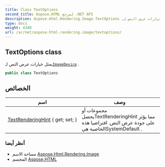 ```yaml
---
title: Class TextOptions
second_title: Aspose.HTML لمرجع .NET API
description: Aspose.Html.Rendering.Image.TextOptions فصل. يمثل خيارات عرض النص لـImageDevice .
type: docs
weight: 4340
url: /ar/net/aspose.html.rendering.image/textoptions/
---
```

## TextOptions class

يمثل خيارات عرض النص لـ[`ImageDevice`](../imagedevice/) .

```csharp
public class TextOptions
```

## الخصائص

| اسم | وصف |
| --- | --- |
| [TextRenderingHint](../../aspose.html.rendering.image/textoptions/textrenderinghint/) { get; set; } | مجموعات أو يحصلTextRenderingHint مما يؤثر على جودة عرض النص. افتراضيا هذه الخاصية هيSystemDefault . |

### أنظر أيضا

* مساحة الاسم [Aspose.Html.Rendering.Image](../../aspose.html.rendering.image/)
* المجسم [Aspose.HTML](../../)


